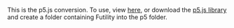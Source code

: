 This is the p5.js conversion. To use, view [here](https://editor.p5js.org/williammlekush/present/2ojebft7q), or download the [p5.js library](https://p5js.org/download/) and create a folder containing Futility into the p5 folder.
